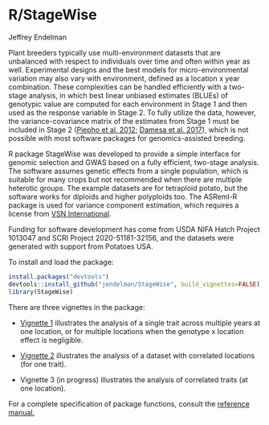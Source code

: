 R/StageWise
================
Jeffrey Endelman

Plant breeders typically use multi-environment datasets that are
unbalanced with respect to individuals over time and often within year
as well. Experimental designs and the best models for
micro-environmental variation may also vary with environment, defined as
a location x year combination. These complexities can be handled
efficiently with a two-stage analysis, in which best linear unbiased
estimates (BLUEs) of genotypic value are computed for each environment
in Stage 1 and then used as the response variable in Stage 2. To fully
utilize the data, however, the variance-covariance matrix of the
estimates from Stage 1 must be included in Stage 2 ([Piepho et
al. 2012](https://doi.org/10.1002/bimj.201100219); [Damesa et
al. 2017](https://doi.org/10.2134/agronj2016.07.0395)), which is not
possible with most software packages for genomics-assisted breeding.

R package StageWise was developed to provide a simple interface for
genomic selection and GWAS based on a fully efficient, two-stage
analysis. The software assumes genetic effects from a single population,
which is suitable for many crops but not recommended when there are
multiple heterotic groups. The example datasets are for tetraploid
potato, but the software works for diploids and higher polyploids too.
The ASReml-R package is used for variance component estimation, which
requires a license from [VSN
International](https://www.vsni.co.uk/software/asreml-r).

Funding for software development has come from USDA NIFA Hatch Project
1013047 and SCRI Project 2020-51181-32156, and the datasets were
generated with support from Potatoes USA.

To install and load the package:

``` r
install.packages("devtools")
devtools::install_github("jendelman/StageWise", build_vignettes=FALSE)
library(StageWise)
```

There are three vignettes in the package:

-   [Vignette 1](https://jendelman.github.io/StageWise/Vignette1.html)
    illustrates the analysis of a single trait across multiple years at
    one location, or for multiple locations when the genotype x location
    effect is negligible.

-   [Vignette 2](https://jendelman.github.io/StageWise/Vignette2.html)
    illustrates the analysis of a dataset with correlated locations (for
    one trait).

-   Vignette 3 (in progress) illustrates the analysis of correlated
    traits (at one location).

For a complete specification of package functions, consult the
[reference manual.](https://jendelman.github.io/StageWise/manual.pdf)
